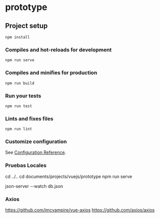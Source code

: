 # prototype

## Project setup
```
npm install
```

### Compiles and hot-reloads for development
```
npm run serve
```

### Compiles and minifies for production
```
npm run build
```

### Run your tests
```
npm run test
```

### Lints and fixes files
```
npm run lint
```

### Customize configuration
See [Configuration Reference](https://cli.vuejs.org/config/).

### Pruebas Locales
cd ../..
cd documents/projects/vuejs/prototype
npm run serve

json-server --watch db.json

### Axios
https://github.com/imcvampire/vue-axios
https://github.com/axios/axios
